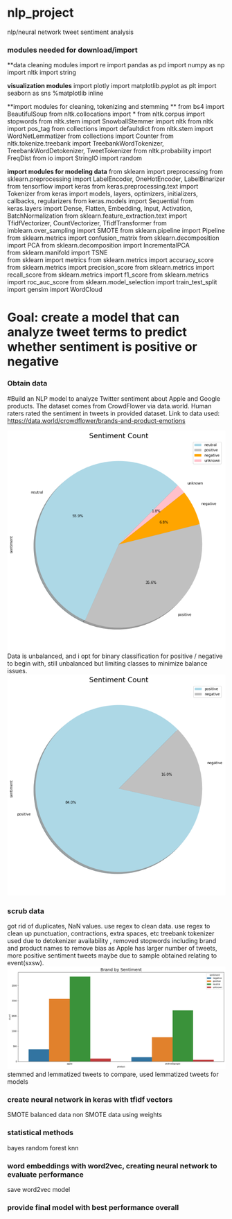 # nlp_project
nlp/neural network tweet sentiment analysis
### modules needed for download/import
**data cleaning modules
import re
import pandas as pd 
import numpy as np 
import nltk
import string

**visualization modules**
import plotly
import matplotlib.pyplot as plt 
import seaborn as sns
%matplotlib inline

**import modules for cleaning, tokenizing and stemming **
from bs4 import BeautifulSoup
from nltk.collocations import *
from nltk.corpus import stopwords
from nltk.stem import SnowballStemmer
import nltk
from nltk import pos_tag
from collections import defaultdict
from nltk.stem import WordNetLemmatizer 
from collections import Counter
from nltk.tokenize.treebank import TreebankWordTokenizer, TreebankWordDetokenizer, TweetTokenizer
from nltk.probability import FreqDist
from io import StringIO
import random

**import modules for modeling data**
from sklearn import preprocessing
from sklearn.preprocessing import LabelEncoder, OneHotEncoder, LabelBinarizer
from tensorflow import keras
from keras.preprocessing.text import Tokenizer
from keras import models, layers, optimizers, initializers, callbacks, regularizers
from keras.models import Sequential
from keras.layers import Dense, Flatten, Embedding, Input, Activation, BatchNormalization
from sklearn.feature_extraction.text import TfidfVectorizer, CountVectorizer, TfidfTransformer
from imblearn.over_sampling import SMOTE
from sklearn.pipeline import Pipeline
from sklearn.metrics import confusion_matrix
from sklearn.decomposition import PCA
from sklearn.decomposition import IncrementalPCA    
from sklearn.manifold import TSNE                    
from sklearn import metrics
from sklearn.metrics import accuracy_score
from sklearn.metrics import precision_score
from sklearn.metrics import recall_score
from sklearn.metrics import f1_score
from sklearn.metrics import roc_auc_score
from sklearn.model_selection import train_test_split
import gensim
import WordCloud

# Goal: create a model that can analyze tweet terms to predict whether sentiment is positive or negative 
### Obtain data
#Build an NLP model to analyze Twitter sentiment about Apple and Google products. The dataset comes from CrowdFlower via data.world. Human raters rated the sentiment in tweets in provided dataset. Link to data used:
https://data.world/crowdflower/brands-and-product-emotions 

![image](gfx/sentiment_pie_all.png)
Data is unbalanced, and i opt for binary classification for positive / negative to begin with, still unbalanced but limiting classes to minimize balance issues.
![image](gfx/sentiment_pie.png)

### scrub data
got rid of duplicates, NaN values. use regex to clean data.
use regex to clean up punctuation, contractions, extra spaces, etc
treebank tokenizer used due to detokenizer availability , removed stopwords including brand and product names to remove bias as Apple has larger number of tweets, more positive sentiment tweets
maybe due to sample obtained relating to event(sxsw). 
![image](gfx/brand_sent_barc.png)
stemmed and lemmatized tweets to compare, used lemmatized tweets for models

### create neural network in keras with tfidf vectors
SMOTE balanced data
non SMOTE data using weights 
### statistical methods
bayes
random forest
knn
### word embeddings with word2vec, creating neural network to evaluate performance
save word2vec model

### provide final model with best performance overall





